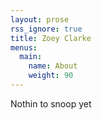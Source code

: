 ```yaml
---
layout: prose
rss_ignore: true
title: Zoey Clarke
menus:
  main:
    name: About
    weight: 90
---
```


Nothin to snoop yet
